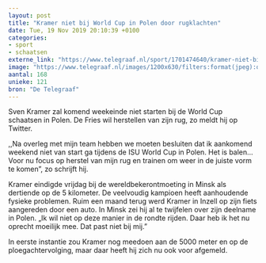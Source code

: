 ```yaml
---
layout: post
title: "Kramer niet bij World Cup in Polen door rugklachten"
date: Tue, 19 Nov 2019 20:10:39 +0100
categories: 
- sport 
- schaatsen 
externe_link: "https://www.telegraaf.nl/sport/1701474640/kramer-niet-bij-world-cup-in-polen-door-rugklachten"
image: "https://www.telegraaf.nl/images/1200x630/filters:format(jpeg):quality(80)/cdn-kiosk-api.telegraaf.nl/bb753c14-0b19-11ea-9579-02c309bc01c1.jpg"
aantal: 168
unieke: 121
bron: "De Telegraaf"
---
```


<p class="intro">Sven Kramer zal komend weekeinde niet starten bij de World Cup schaatsen in Polen. De Fries wil herstellen van zijn rug, zo meldt hij op Twitter.</p> <p>,,Na overleg met mijn team hebben we moeten besluiten dat ik aankomend weekend niet van start ga tijdens de ISU World Cup in Polen. Het is balen... Voor nu focus op herstel van mijn rug en trainen om weer in de juiste vorm te komen”, zo schrijft hij.</p><p>Kramer eindigde vrijdag bij de wereldbekerontmoeting in Minsk als dertiende op de 5 kilometer. De veelvoudig kampioen heeft aanhoudende fysieke problemen. Ruim een maand terug werd Kramer in Inzell op zijn fiets aangereden door een auto. In Minsk zei hij al te twijfelen over zijn deelname in Polen. „Ik wil niet op deze manier in de rondte rijden. Daar heb ik het nu oprecht moeilijk mee. Dat past niet bij mij.”</p><p>In eerste instantie zou Kramer nog meedoen aan de 5000 meter en op de ploegachtervolging, maar daar heeft hij zich nu ook voor afgemeld.</p>
